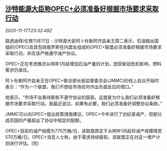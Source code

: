 <!--1605657298000-->
[沙特能源大臣称OPEC+必须准备好根据市场要求采取行动](https://cn.reuters.com/article/sa-opec-oil-1118-idCNKBS27X350)
------

<div><i>2020-11-17T23:32:49Z</i></div><p>路透迪拜/伦敦11月17日 - 沙特源大臣阿卜杜勒阿齐兹亲王周二表示，石油输出国组织(OPEC)及其包括俄罗斯在内盟友组成的OPEC+联盟必须准备好根据市场要求采取行动，并应该严格遵守减产协议。</p><p>OPEC+正在考虑推迟从明年1月起增加石油产量的计划，因受新冠危机影响，燃料需求仍承压。</p><p>阿卜杜勒阿齐兹亲王在OPEC+联合部长级监督委员会(JMMC)的线上会议开始时表示：“作为一个联盟，我们不想给市场任何作出负面反应的借口。”</p><p>他表示，“市场不会善待那些不遵守协议的国家。这就是为什么我们必须准备好根据市场要求采取行动。我最近说过，如果有必要，我们必须准备好调整协议条款。”</p><p>JMMC可以向OPEC+提出政策措施建议，OPEC+今年进行了创纪录减产，但部分成员国的产量超出了协议中规定的配额。</p><p>OPEC+目前的减产规模为770万桶/日，该联盟原定于从明年1月起将减产规模降至570万桶/日。OPEC+消息人士称，由于需求持续疲软，该联盟正在对这一增产计划进行评估。(完)</p>
